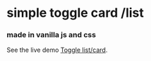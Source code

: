 # simple toggle card /list
### made in vanilla js and css

See the live demo  [Toggle list/card](https://sudhanshu786kumar.github.io/toggle-card-list/).
